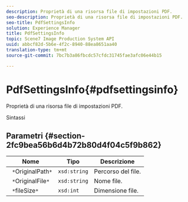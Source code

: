 ```yaml
---
description: Proprietà di una risorsa file di impostazioni PDF.
seo-description: Proprietà di una risorsa file di impostazioni PDF.
seo-title: PdfSettingsInfo
solution: Experience Manager
title: PdfSettingsInfo
topic: Scene7 Image Production System API
uuid: abbcf82d-5b6e-4f2c-8940-88ea8651aa40
translation-type: tm+mt
source-git-commit: 7bc7b3a86fbcdc57cfdc31745fae3afc06e44b15

---
```



# PdfSettingsInfo{#pdfsettingsinfo}

Proprietà di una risorsa file di impostazioni PDF.

Sintassi

## Parametri {#section-2fc9bea56b6d4b72b80d4f04c5f9b862}

| Nome | Tipo | Descrizione |
|---|---|---|
| ` *`OriginalPath`*` | `xsd:string` | Percorso del file. |
| ` *`OriginalFile`*` | `xsd:string` | Nome file. |
| ` *`fileSize`*` | `xsd:int` | Dimensione file. |

